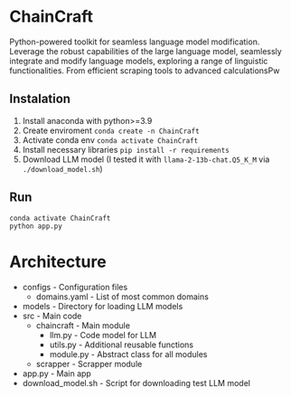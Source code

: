 # ChainCraft
Python-powered toolkit for seamless language model modification. Leverage the robust capabilities of the large language model, seamlessly integrate and modify language models, exploring a range of linguistic functionalities. From efficient scraping tools to advanced calculationsPw

## Instalation
1. Install anaconda with python>=3.9 
2. Create enviroment `conda create -n ChainCraft`
3. Activate conda env `conda activate ChainCraft`
4. Install necessary libraries `pip install -r requirements`
5. Download LLM model (I tested it with `llama-2-13b-chat.Q5_K_M` via `./download_model.sh`)

## Run
```shell
conda activate ChainCraft
python app.py
```

# Architecture
- configs - Configuration files
    - domains.yaml - List of most common domains
- models - Directory for loading LLM models
- src - Main code
    - chaincraft - Main module
        - llm.py - Code model for LLM 
        - utils.py - Additional reusable functions
        - module.py - Abstract class for all modules
    - scrapper - Scrapper module
- app.py - Main app
- download_model.sh - Script for downloading test LLM model